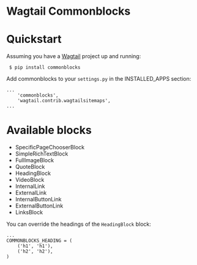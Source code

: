 Wagtail Commonblocks
====================

# Quickstart

Assuming you have a [Wagtail](https://wagtail.io/) project up and running:

``` $ pip install commonblocks```

Add commonblocks to your `settings.py` in the INSTALLED_APPS section:

```
...
    'commonblocks',
    'wagtail.contrib.wagtailsitemaps',
...
```
# Available blocks

* SpecificPageChooserBlock
* SimpleRichTextBlock
* FullImageBlock
* QuoteBlock
* HeadingBlock
* VideoBlock
* InternalLink
* ExternalLink
* InternalButtonLink
* ExternalButtonLink
* LinksBlock

You can override the headings of the `HeadingBlock` block:

```
...
COMMONBLOCKS_HEADING = (
    ('h1', 'h1'),
    ('h2', 'h2'),
)
```
